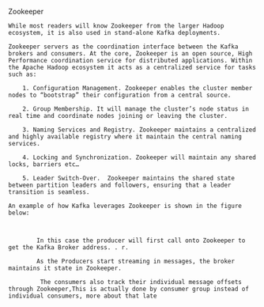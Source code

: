 Zookeeper

	While most readers will know Zookeeper from the larger Hadoop ecosystem, it is also used in stand-alone Kafka deployments.

	Zookeeper servers as the coordination interface between the Kafka brokers and consumers. At the core, Zookeeper is an open source, High Performance coordination service for distributed applications. Within the Apache Hadoop ecosystem it acts as a centralized service for tasks such as:

		1. Configuration Management. Zookeeper enables the cluster member nodes to “bootstrap” their configuration from a central source.

		2. Group Membership. It will manage the cluster’s node status in real time and coordinate nodes joining or leaving the cluster.

		3. Naming Services and Registry. Zookeeper maintains a centralized and highly available registry where it maintain the central naming services.

		4. Locking and Synchronization. Zookeeper will maintain any shared locks, barriers etc…

		5. Leader Switch-Over.  Zookeeper maintains the shared state between partition leaders and followers, ensuring that a leader transition is seamless.

	An example of how Kafka leverages Zookeeper is shown in the figure below:

		

			In this case the producer will first call onto Zookeeper to get the Kafka Broker address. . r.

			As the Producers start streaming in messages, the broker maintains it state in Zookeeper.

			 The consumers also track their individual message offsets through Zookeeper,This is actually done by consumer group instead of individual consumers, more about that late

